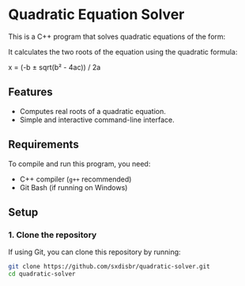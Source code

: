 # Quadratic Equation Solver

This is a C++ program that solves quadratic equations of the form:


It calculates the two roots of the equation using the quadratic formula:

x = (-b ± sqrt(b² - 4ac)) / 2a


## Features

- Computes real roots of a quadratic equation.
- Simple and interactive command-line interface.
  
## Requirements

To compile and run this program, you need:

- C++ compiler (`g++` recommended)
- Git Bash (if running on Windows)

## Setup

### 1. Clone the repository

If using Git, you can clone this repository by running:

```bash
git clone https://github.com/sxdisbr/quadratic-solver.git
cd quadratic-solver
